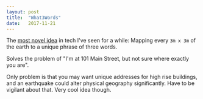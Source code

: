 ```yaml
---
layout: post
title:  "What3Words"
date:   2017-11-21
---
```


The [most novel idea](https://what3words.com/about/) in tech I've seen for a while: 
Mapping every `3m x 3m` of the earth to a unique phrase of three words.

Solves the problem of "I'm at 101 Main Street, but not sure where exactly you are".

Only problem is that you may want unique addresses for high rise buildings,
and an earthquake could alter physical geography significantly.
Have to be vigilant about that.
Very cool idea though.





